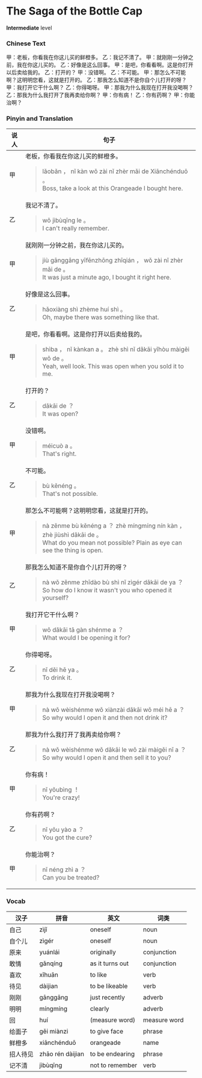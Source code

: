 # The Saga of the Bottle Cap
**Intermediate** level
### Chinese Text
甲：老板，你看我在你这儿买的鲜橙多。
乙：我记不清了。
甲：就刚刚一分钟之前，我在你这儿买的。
乙：好像是这么回事。
甲：是吧，你看看啊。这是你打开以后卖给我的。
乙：打开的？
甲：没错啊。
乙：不可能。
甲：那怎么不可能啊？这明明您看，这就是打开的。
乙：那我怎么知道不是你自个儿打开的呀？
甲：我打开它干什么啊？
乙：你得喝呀。
甲：那我为什么我现在打开我没喝啊？
乙：那我为什么我打开了我再卖给你啊？
甲：你有病！
乙：你有药啊？
甲：你能治啊？

### Pinyin and Translation
|说人|句子|
|----|----|
|甲|老板，你看我在你这儿买的鲜橙多。<blockquote>lǎobǎn ， nǐ kàn wǒ zài nǐ zhèr mǎi de Xiānchénduō 。<br />Boss, take a look at this Orangeade I bought here.</blockquote>|
|乙|我记不清了。<blockquote>wǒ jìbùqīng le 。<br />I can't really remember.</blockquote>|
|甲|就刚刚一分钟之前，我在你这儿买的。<blockquote>jiù gānggāng yīfēnzhōng zhīqián ， wǒ zài nǐ zhèr mǎi de 。<br />It was just a minute ago, I bought it right here.</blockquote>|
|乙|好像是这么回事。<blockquote>hǎoxiàng shì zhème huí shì 。<br />Oh, maybe there was something like that.</blockquote>|
|甲|是吧，你看看啊。这是你打开以后卖给我的。<blockquote>shìba ， nǐ kànkan a 。 zhè shì nǐ dǎkāi yǐhòu màigěi wǒ de 。<br />Yeah, well look. This was open when you sold it to me.</blockquote>|
|乙|打开的？<blockquote>dǎkāi de ？<br />It was open?</blockquote>|
|甲|没错啊。<blockquote>méicuò a 。<br />That's right.</blockquote>|
|乙|不可能。<blockquote>bù kěnéng 。<br />That's not possible.</blockquote>|
|甲|那怎么不可能啊？这明明您看，这就是打开的。<blockquote>nà zěnme bù kěnéng a ？ zhè míngmíng nín kàn ， zhè jiùshì dǎkāi de 。<br />What do you mean not possible? Plain as eye can see the thing is open.</blockquote>|
|乙|那我怎么知道不是你自个儿打开的呀？<blockquote>nà wǒ zěnme zhīdào bù shì nǐ zìgér dǎkāi de ya ？<br />So how do I know it wasn't you who opened it yourself?</blockquote>|
|甲|我打开它干什么啊？<blockquote>wǒ dǎkāi tā gàn shénme a ？<br />What would I be opening it for?</blockquote>|
|乙|你得喝呀。<blockquote>nǐ děi hē ya 。<br />To drink it.</blockquote>|
|甲|那我为什么我现在打开我没喝啊？<blockquote>nà wǒ wèishénme wǒ xiànzài dǎkāi wǒ méi hē a ？<br />So why would I open it and then not drink it?</blockquote>|
|乙|那我为什么我打开了我再卖给你啊？<blockquote>nà wǒ wèishénme wǒ dǎkāi le wǒ zài màigěi nǐ a ？<br />So why would I open it and then sell it to you?</blockquote>|
|甲|你有病！<blockquote>nǐ yǒubìng ！<br />You're crazy!</blockquote>|
|乙|你有药啊？<blockquote>nǐ yǒu yào a ？<br />You got the cure?</blockquote>|
|甲|你能治啊？<blockquote>nǐ néng zhì a ？<br />Can you be treated?</blockquote>|
### Vocab
|汉子|拼音|英文|词类|
|----|----|----|----|
|自己|zìjǐ|oneself|noun|
|自个儿|zìgér|oneself|noun|
|原来|yuánlái|originally|conjunction|
|敢情|gǎnqíng|as it turns out|conjunction|
|喜欢|xǐhuān|to like|verb|
|待见|dàijian|to be likeable|verb|
|刚刚|gānggāng|just recently|adverb|
|明明|míngmíng|clearly|adverb|
|回|huí|(measure word)|measure word|
|给面子|gěi miànzi|to give face|phrase|
|鲜橙多|xiānchénduō|orangeade|name|
|招人待见|zhāo rén dàijian|to be endearing|phrase|
|记不清|jìbùqīng|not to remember|verb|